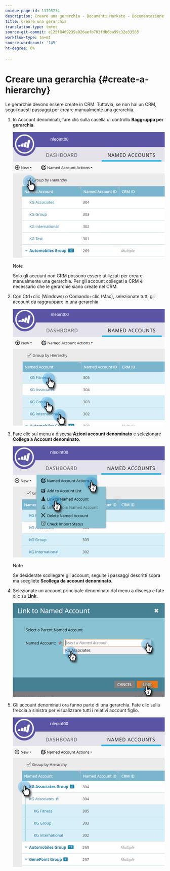 ```yaml
---
unique-page-id: 13795734
description: Creare una gerarchia - Documenti Marketo - Documentazione prodotto
title: Creare una gerarchia
translation-type: tm+mt
source-git-commit: e125f8469239a026aefb703fdb6ba99c32e33565
workflow-type: tm+mt
source-wordcount: '149'
ht-degree: 0%

---
```



# Creare una gerarchia {#create-a-hierarchy}

Le gerarchie devono essere create in CRM. Tuttavia, se non hai un CRM, segui questi passaggi per creare manualmente una gerarchia.

1. In Account denominati, fare clic sulla casella di controllo **Raggruppa per gerarchia**.

   ![](assets/create-a-hierarchy-1.png)

   >[!NOTE]
   >
   >Solo gli account non CRM possono essere utilizzati per creare manualmente una gerarchia. Per gli account collegati a CRM è necessario che le gerarchie siano create nel CRM.

1. Con Ctrl+clic (Windows) o Comando+clic (Mac), selezionate tutti gli account da raggruppare in una gerarchia.

   ![](assets/create-a-hierarchy-2.png)

1. Fare clic sul menu a discesa **Azioni account denominato** e selezionare **Collega a Account denominato**.

   ![](assets/create-a-hierarchy-3.png)

   >[!NOTE]
   >
   >Se desiderate scollegare gli account, seguite i passaggi descritti sopra ma scegliete **Scollega da account denominato**.

1. Selezionate un account principale denominato dal menu a discesa e fate clic su **Link**.

   ![](assets/create-a-hierarchy-4.png)

1. Gli account denominati ora fanno parte di una gerarchia. Fate clic sulla freccia a sinistra per visualizzare tutti i relativi account figlio.

   ![](assets/create-a-hierarchy-5.png)
